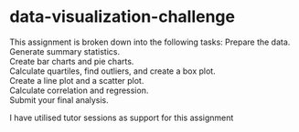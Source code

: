 # data-visualization-challenge
This assignment is broken down into the following tasks: 
Prepare the data.  Generate summary statistics.  
Create bar charts and pie charts.  
Calculate quartiles, find outliers, and create a box plot.  
Create a line plot and a scatter plot.  
Calculate correlation and regression.  
Submit your final analysis.

I have utilised tutor sessions as support for this assignment 

